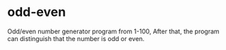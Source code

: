 # odd-even
Odd/even number generator program from 1-100, After that, the program can distinguish that the number is odd or even.
